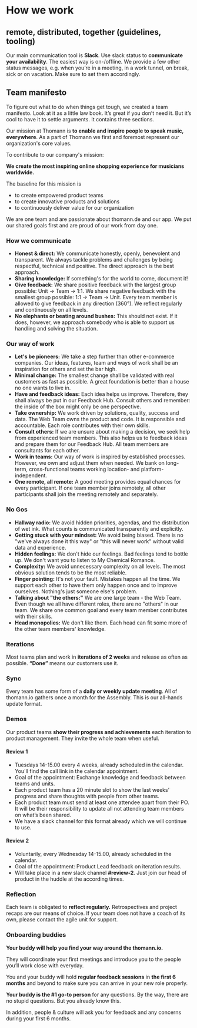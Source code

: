 # How we work 

## remote, distributed, together (guidelines, tooling)

Our main communication tool is **Slack**. Use slack status to **communicate your availability**. The easiest way is on-/offline. We provide a few other status messages, e.g. when you’re in a meeting, in a work tunnel, on break, sick or on vacation. Make sure to set them accordingly. 

## Team manifesto

To figure out what to do when things get tough, we created a team manifesto. Look at it as a little law book. It’s great if you don’t need it. But it’s cool to have it to settle arguments. It contains three sections.

Our mission at Thomann is **to enable and inspire people to speak music, everywhere**. As a part of Thomann we first and foremost represent our organization's core values.

To contribute to our company's mission:

**We create the most inspiring online shopping experience for musicians worldwide.**

The baseline for this mission is

- to create empowered product teams
- to create innovative products and solutions
- to continuously deliver value for our organization

We are one team and are passionate about thomann.de and our app. We put our shared goals first and are proud of our work from day one.

### How we communicate

- **Honest & direct:** We communicate honestly, openly, benevolent and transparent. We always tackle problems and challenges by being respectful, technical and positive. The direct approach is the best approach.
- **Sharing knowledge:** If something's for the world to come, document it!
- **Give feedback:** We share positive feedback with the largest group possible: Unit → Team → 1:1. We share negative feedback with the smallest group possible: 1:1 → Team → Unit. Every team member is allowed to give feedback in any direction (360°). We reflect regularly and continuously on all levels. 
- **No elephants or beating around bushes:** This should not exist. If it does, however, we approach somebody who is able to support us handling and solving the situation. 

### Our way of work

- **Let's be pioneers:** We take a step further than other e-commerce companies. Our ideas, features, team and ways of work shall be an inspiration for others and set the bar high.
- **Minimal change:** The smallest change shall be validated with real customers as fast as possible. A great foundation is better than a house no one wants to live in.
- **Have and feedback ideas:** Each idea helps us improve. Therefore, they shall always be put in our Feedback Hub. Consult others and remember: the inside of the box might only be one perspective.
- **Take ownership:** We work driven by solutions, quality, success and data. The Web Team owns the product and code. It is responsible and accountable. Each role contributes with their own skills.
- **Consult others:** If we are unsure about making a decision, we seek help from experienced team members. This also helps us to feedback ideas and prepare them for our Feedback Hub. All team members are consultants for each other.
- **Work in teams:** Our way of work is inspired by established processes. However, we own and adjust them when needed. We bank on long-term, cross-functional teams working location- and platform-independent.
- **One remote, all remote:** A good meeting provides equal chances for every participant. If one team member joins remotely, all other participants shall join the meeting remotely and separately. 

### No Gos

- **Hallway radio:** We avoid hidden priorities, agendas, and the distribution of wet ink. What counts is communicated transparently and explicitly.
- **Getting stuck with your mindset:** We avoid being biased. There is no "we've always done it this way" or "this will never work" without valid data and experience.
- **Hidden feelings:** We don't hide our feelings. Bad feelings tend to bottle up. We don't want you to listen to My Chemical Romance.
- **Complexity:** We avoid unnecessary complexity on all levels. The most obvious solution tends to be the most reliable.
- **Finger pointing:** It's not your fault. Mistakes happen all the time. We support each other to have them only happen once and to improve ourselves. Nothing's just someone else's problem.
- **Talking about "the others:"** We are one large team - the Web Team. Even though we all have different roles, there are no "others" in our team. We share one common goal and every team member contributes with their skills. 
- **Head monopolies:** We don't like them. Each head can fit some more of the other team members' knowledge.

### Iterations

Most teams plan and work in **iterations of 2 weeks** and release as often as possible. **“Done”** means our customers use it.

### Sync

Every team has some form of a **daily or weekly update meeting**. All of thomann.io gathers once a month for the Assembly. This is our all-hands update format.

### Demos

Our product teams **show their progress and achievements** each iteration to product management. They invite the whole team when useful.

#### Review 1

- Tuesdays 14-15.00 every 4 weeks, already scheduled in the calendar. You'll find the call link in the calendar appointment.
- Goal of the appointment: Exchange knowledge and feedback between teams and units.
- Each product team has a 20 minute slot to show the last weeks’ progress and share thoughts with people from other teams.
- Each product team must send at least one attendee apart from their PO. It will be their responsibility to update all not attending team members on what’s been shared.
- We have a slack channel for this format already which we will continue to use.

#### Review 2

- Voluntarily, every Wednesday 14-15.00, already scheduled in the calendar.
- Goal of the appointment: Product Lead feedback on iteration results.
- Will take place in a new slack channel **#review-2**. Just join our head of product in the huddle at the according times.

### Reflection

Each team is obligated to **reflect regularly.** Retrospectives and project recaps are our means of choice. If your team does not have a coach of its own, please contact the agile unit for support. 

### Onboarding buddies

**Your buddy will help you find your way around the thomann.io.**

They will coordinate your first meetings and introduce you to the people you’ll work close with everyday. 

You and your buddy will hold **regular feedback sessions** in **the first 6 months** and beyond to make sure you can arrive in your new role properly. 

**Your buddy is the #1 go-to person** for any questions. By the way, there are no stupid questions. But you already know this.

In addition, people & culture will ask you for feedback and any concerns during your first 6 months.



